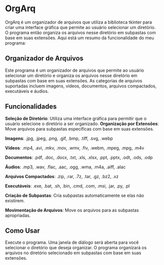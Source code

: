 # OrgArq

OrgArq é um organizador de arquivos que utiliza a biblioteca tkinter para criar uma interface gráfica que permite ao usuário selecionar um diretório. O programa então organiza os arquivos nesse diretório em subpastas com base em suas extensões. Aqui está um resumo da funcionalidade do meu programa:

## Organizador de Arquivos
Este programa é um organizador de arquivos que permite ao usuário selecionar um diretório e organiza os arquivos nesse diretório em subpastas com base em suas extensões. As categorias de arquivos suportadas incluem imagens, vídeos, documentos, arquivos compactados, executáveis e áudios.

## Funcionalidades
**Seleção de Diretório**: Utiliza uma interface gráfica para permitir que o usuário selecione o diretório a ser organizado.
**Organização por Extensões**: Move arquivos para subpastas específicas com base em suas extensões.

__Imagens__: .jpg, .jpeg, .png, .gif, .bmp, .tiff, .svg, .webp

__Vídeos__: .mp4, .avi, .mkv, .mov, .wmv, .flv, .webm, .mpeg, .mpg, .m4v

__Documentos__: .pdf, .doc, .docx, .txt, .xls, .xlsx, .ppt, .pptx, .odt, .ods, .odp

__Áudios__: .mp3, .wav, .flac, .aac, .ogg, .wma, .m4a, .aiff, .alac

__Arquivos Compactados__: .zip, .rar, .7z, .tar, .gz, .bz2, .xz

__Executáveis__: .exe, .bat, .sh, .bin, .cmd, .com, .msi, .jar, .py, .pl

**Criação de Subpastas**: Cria subpastas automaticamente se elas não existirem.

**Movimentação de Arquivos**: Move os arquivos para as subpastas apropriadas.

## Como Usar
Execute o programa.
Uma janela de diálogo será aberta para você selecionar o diretório que deseja organizar.
O programa organizará os arquivos no diretório selecionado em subpastas com base em suas extensões.
